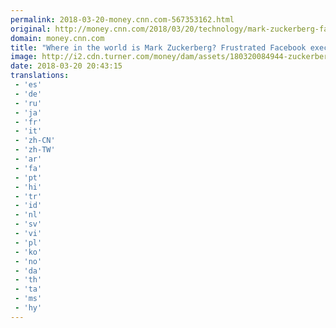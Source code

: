 ```yaml
---
permalink: 2018-03-20-money.cnn.com-567353162.html
original: http://money.cnn.com/2018/03/20/technology/mark-zuckerberg-facebook-data-controversy/index.html
domain: money.cnn.com
title: "Where in the world is Mark Zuckerberg? Frustrated Facebook execs are asking"
image: http://i2.cdn.turner.com/money/dam/assets/180320084944-zuckerberg-facebook-where-is-he-780x439.jpg
date: 2018-03-20 20:43:15
translations: 
 - 'es'
 - 'de'
 - 'ru'
 - 'ja'
 - 'fr'
 - 'it'
 - 'zh-CN'
 - 'zh-TW'
 - 'ar'
 - 'fa'
 - 'pt'
 - 'hi'
 - 'tr'
 - 'id'
 - 'nl'
 - 'sv'
 - 'vi'
 - 'pl'
 - 'ko'
 - 'no'
 - 'da'
 - 'th'
 - 'ta'
 - 'ms'
 - 'hy'
---
```


